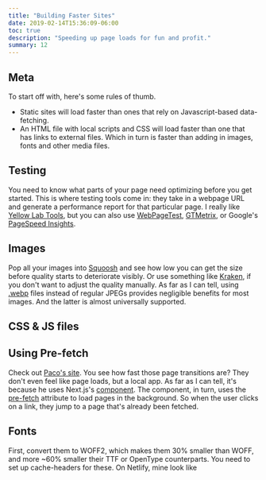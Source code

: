 ```yaml
---
title: "Building Faster Sites"
date: 2019-02-14T15:36:09-06:00
toc: true
description: "Speeding up page loads for fun and profit."
summary: 12
---
```



## Meta 
To start off with, here's some rules of thumb. 

* Static sites will load faster than ones that rely on Javascript-based data-fetching. 
* An HTML file with local scripts and CSS will load faster than one that has links to external files. Which in turn is faster than adding in images, fonts and other media files. 

## Testing 

You need to know what parts of your page need optimizing before you get started. This is where testing tools come in: they take in a webpage URL and generate a performance report for that particular page. I really like [Yellow Lab Tools](https://yellowlab.tools/about), but you can also use [WebPageTest](https://www.webpagetest.org/), [GTMetrix](https://gtmetrix.com/), or Google's [PageSpeed Insights](https://pagespeed.web.dev). 

## Images 

Pop all your images into [Squoosh](https://squoosh.app/) and see how low you can get the size before quality starts to deteriorate visibly. Or use something like [Kraken](https://kraken.io/web-interface), if you don't want to adjust the quality manually. As far as I can tell, using [.webp](https://en.wikipedia.org/wiki/WebP) files instead of regular JPEGs provides negligible benefits for most images. And the latter is almost universally supported. 

## CSS & JS files 

## Using Pre-fetch 
Check out [Paco's site](https://paco.me/). You see how fast those page transitions are? They don't even feel like page loads, but a local app. As far as I can tell, it's because he uses Next.js's [component](https://nextjs.org/learn/basics/navigate-between-pages/client-side). The component, in turn, uses the [pre-fetch](https://developer.mozilla.org/en-US/docs/Web/HTML/Link_types/prefetch#:~:text=The%20prefetch%20keyword%20for%20the,fetching%20and%20caching%20the%20resource.) attribute to load pages in the background. So when the user clicks on a link, they jump to a page that's already been fetched. <link rel="prefetch" href="bad-advice.html" as="document">

## Fonts 
First, convert them to WOFF2, which makes them 30% smaller than WOFF, and more ~60% smaller their TTF or OpenType counterparts. You need to set up cache-headers for these. On Netlify, mine look like